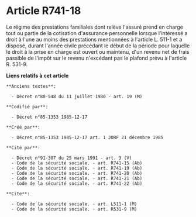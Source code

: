 # Article R741-18

Le régime des prestations familiales dont relève l'assuré prend en charge tout ou partie de la cotisation d'assurance
personnelle lorsque l'intéressé a droit à l'une au moins des prestations mentionnées à l'article L. 511-1 et a disposé,
durant l'année civile précédant le début de la période pour laquelle le droit à la prise en charge est ouvert ou maintenu,
d'un revenu net de frais passible de l'impôt sur le revenu n'excédant pas le plafond prévu à l'article R. 531-9.

**Liens relatifs à cet article**

	**Anciens textes**:

	  - Décret n°80-548 du 11 juillet 1980 - art. 19 (M)

	**Codifié par**:

	  - Décret n°85-1353 1985-12-17

	**Créé par**:

	  - Décret n°85-1353 1985-12-17 art. 1 JORF 21 décembre 1985

	**Cité par**:

	  - Décret n°91-307 du 25 mars 1991 - art. 3 (V)
	  - Code de la sécurité sociale. - art. R741-15 (Ab)
	  - Code de la sécurité sociale. - art. R741-19 (Ab)
	  - Code de la sécurité sociale. - art. R741-20 (Ab)
	  - Code de la sécurité sociale. - art. R741-21 (Ab)
	  - Code de la sécurité sociale. - art. R741-22 (Ab)

	**Cite**:

	  - Code de la sécurité sociale. - art. L511-1 (M)
	  - Code de la sécurité sociale. - art. R531-9 (M)
